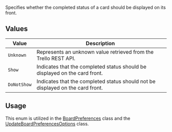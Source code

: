 Specifies whether the completed status of a card should be displayed on its front.

## Values
| Value | Description |
| --- | --- |
| `Unknown` | Represents an unknown value retrieved from the Trello REST API. |
| `Show` | Indicates that the completed status should be displayed on the card front. |
| `DoNotShow` | Indicates that the completed status should not be displayed on the card front. |

## Usage
This enum is utilized in the [BoardPreferences](BoardPreferences) class and the [UpdateBoardPreferencesOptions](UpdateBoardPreferencesOptions) class.
